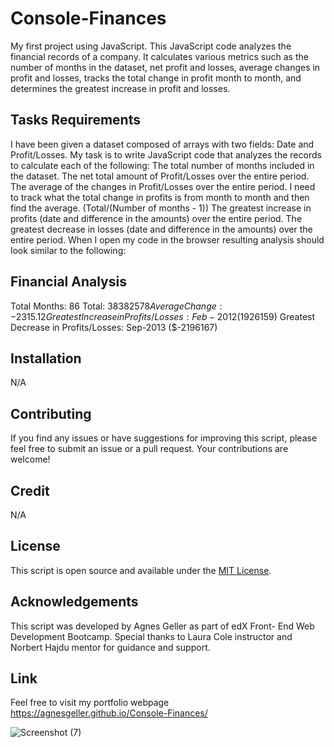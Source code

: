 # Console-Finances

My first project using JavaScript. This JavaScript code analyzes the financial records of a company. It calculates various metrics such as the number of months in the dataset, net profit and losses, average changes in profit and losses, tracks the total change in profit month to month, and determines the greatest increase in profit and losses.

## Tasks Requirements

I have been given a dataset composed of arrays with two fields: Date and Profit/Losses.
My task is to write JavaScript code that analyzes the records to calculate each of the following:
The total number of months included in the dataset.
The net total amount of Profit/Losses over the entire period.
The average of the changes in Profit/Losses over the entire period.
I need to track what the total change in profits is from month to month and then find the average.
(Total/(Number of months - 1))
The greatest increase in profits (date and difference in the amounts) over the entire period.
The greatest decrease in losses (date and difference in the amounts) over the entire period.
When I open my code in the browser  resulting analysis should look similar to the following:

Financial Analysis
----------------------------
Total Months: 86
Total: $38382578
Average Change: -2315.12
Greatest Increase in Profits/Losses: Feb-2012 ($1926159)
Greatest Decrease in Profits/Losses: Sep-2013 ($-2196167)

## Installation

N/A


## Contributing

If you find any issues or have suggestions for improving this script, please feel free to submit an issue or a pull request. Your contributions are welcome!

## Credit

N/A

## License

This script is open source and available under the [MIT License](https://opensource.org/licenses/MIT).

## Acknowledgements

This script was developed by Agnes Geller as part of edX Front- End Web Development Bootcamp. Special thanks to Laura Cole instructor and Norbert Hajdu mentor for guidance and support.

## Link

Feel free to visit my portfolio webpage https://agnesgeller.github.io/Console-Finances/



![Screenshot (7)](https://github.com/AgnesGeller/Console-Finances/assets/147996856/6fba1b7f-61d2-4e2c-b2bd-ac673c6eb78c)

